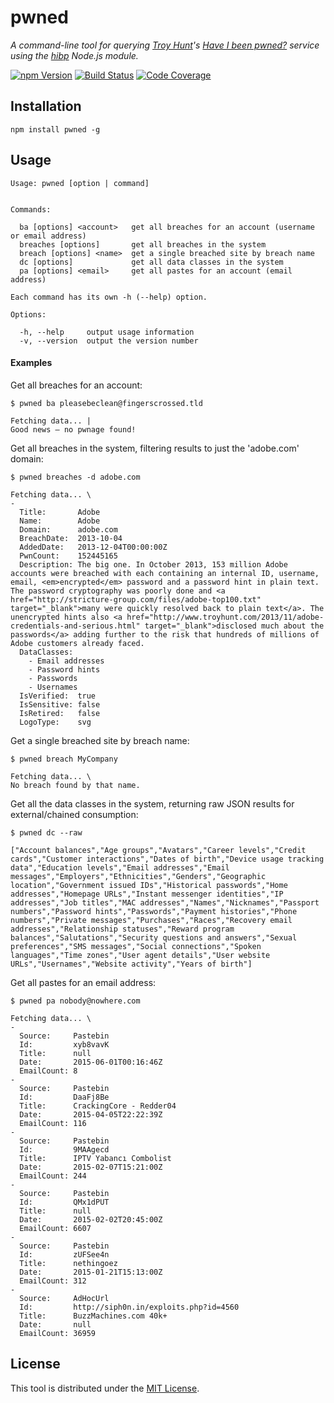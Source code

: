 # pwned

*A command-line tool for querying [Troy Hunt](http://www.troyhunt.com/)'s
[Have I been pwned?](https://haveibeenpwned.com/) service using the
[hibp](https://github.com/wKovacs64/hibp) Node.js module.*

[![npm Version][npm-image]][npm-url]
[![Build Status][travis-image]][travis-url]
[![Code Coverage][coveralls-image]][coveralls-url]

## Installation

```shell
npm install pwned -g
```

## Usage

```
Usage: pwned [option | command]


Commands:

  ba [options] <account>   get all breaches for an account (username or email address)
  breaches [options]       get all breaches in the system
  breach [options] <name>  get a single breached site by breach name
  dc [options]             get all data classes in the system
  pa [options] <email>     get all pastes for an account (email address)

Each command has its own -h (--help) option.

Options:

  -h, --help     output usage information
  -v, --version  output the version number
```

#### Examples

Get all breaches for an account:
```
$ pwned ba pleasebeclean@fingerscrossed.tld

Fetching data... |
Good news — no pwnage found!
```

Get all breaches in the system, filtering results to just the 'adobe.com' domain:
```
$ pwned breaches -d adobe.com

Fetching data... \
-
  Title:       Adobe
  Name:        Adobe
  Domain:      adobe.com
  BreachDate:  2013-10-04
  AddedDate:   2013-12-04T00:00:00Z
  PwnCount:    152445165
  Description: The big one. In October 2013, 153 million Adobe accounts were breached with each containing an internal ID, username, email, <em>encrypted</em> password and a password hint in plain text. The password cryptography was poorly done and <a href="http://stricture-group.com/files/adobe-top100.txt" target="_blank">many were quickly resolved back to plain text</a>. The unencrypted hints also <a href="http://www.troyhunt.com/2013/11/adobe-credentials-and-serious.html" target="_blank">disclosed much about the passwords</a> adding further to the risk that hundreds of millions of Adobe customers already faced.
  DataClasses:
    - Email addresses
    - Password hints
    - Passwords
    - Usernames
  IsVerified:  true
  IsSensitive: false
  IsRetired:   false
  LogoType:    svg
```

Get a single breached site by breach name:
```
$ pwned breach MyCompany

Fetching data... \
No breach found by that name.
```

Get all the data classes in the system, returning raw JSON results for external/chained consumption:
```
$ pwned dc --raw

["Account balances","Age groups","Avatars","Career levels","Credit cards","Customer interactions","Dates of birth","Device usage tracking data","Education levels","Email addresses","Email messages","Employers","Ethnicities","Genders","Geographic location","Government issued IDs","Historical passwords","Home addresses","Homepage URLs","Instant messenger identities","IP addresses","Job titles","MAC addresses","Names","Nicknames","Passport numbers","Password hints","Passwords","Payment histories","Phone numbers","Private messages","Purchases","Races","Recovery email addresses","Relationship statuses","Reward program balances","Salutations","Security questions and answers","Sexual preferences","SMS messages","Social connections","Spoken languages","Time zones","User agent details","User website URLs","Usernames","Website activity","Years of birth"]
```

Get all pastes for an email address:
```
$ pwned pa nobody@nowhere.com

Fetching data... \
-
  Source:     Pastebin
  Id:         xyb8vavK
  Title:      null
  Date:       2015-06-01T00:16:46Z
  EmailCount: 8
-
  Source:     Pastebin
  Id:         DaaFj8Be
  Title:      CrackingCore - Redder04
  Date:       2015-04-05T22:22:39Z
  EmailCount: 116
-
  Source:     Pastebin
  Id:         9MAAgecd
  Title:      IPTV Yabancı Combolist
  Date:       2015-02-07T15:21:00Z
  EmailCount: 244
-
  Source:     Pastebin
  Id:         QMx1dPUT
  Title:      null
  Date:       2015-02-02T20:45:00Z
  EmailCount: 6607
-
  Source:     Pastebin
  Id:         zUFSee4n
  Title:      nethingoez
  Date:       2015-01-21T15:13:00Z
  EmailCount: 312
-
  Source:     AdHocUrl
  Id:         http://siph0n.in/exploits.php?id=4560
  Title:      BuzzMachines.com 40k+
  Date:       null
  EmailCount: 36959
```

## License

This tool is distributed under the [MIT License](LICENSE.txt).

[npm-image]: https://img.shields.io/npm/v/pwned.svg?style=flat-square
[npm-url]: https://www.npmjs.com/package/pwned
[travis-image]: https://img.shields.io/travis/wKovacs64/pwned.svg?style=flat-square
[travis-url]: https://travis-ci.org/wKovacs64/pwned
[coveralls-image]: https://img.shields.io/coveralls/wKovacs64/pwned.svg?style=flat-square
[coveralls-url]: https://coveralls.io/github/wKovacs64/pwned
